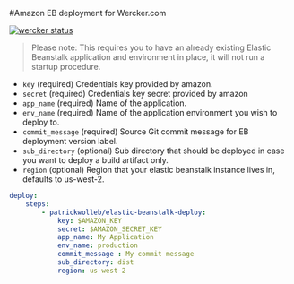 #Amazon EB deployment for Wercker.com

[![wercker status](https://app.wercker.com/status/f1ffb1c5e7d8ece6bc2752c15a56faf1/m "wercker status")](https://app.wercker.com/project/bykey/f1ffb1c5e7d8ece6bc2752c15a56faf1)


> Please note: This requires you to have an already existing Elastic Beanstalk application and environment in place, it will not run a startup procedure.

* `key` (required) Credentials key provided by amazon.
* `secret` (required) Credentials key secret provided by amazon
* `app_name` (required) Name of the application.
* `env_name` (required) Name of the application environment you wish to deploy to.
* `commit_message` (required) Source Git commit message for EB deployment version label.  
* `sub_directory` (optional) Sub directory that should be deployed in case you want to deploy a build artifact only.  
* `region` (optional) Region that your elastic beanstalk instance lives in, defaults to us-west-2.


```yml
deploy:
    steps:
        - patrickwolleb/elastic-beanstalk-deploy:
            key: $AMAZON_KEY
            secret: $AMAZON_SECRET_KEY
            app_name: My Application
            env_name: production
            commit_message : My commit message
            sub_directory: dist
            region: us-west-2
```
